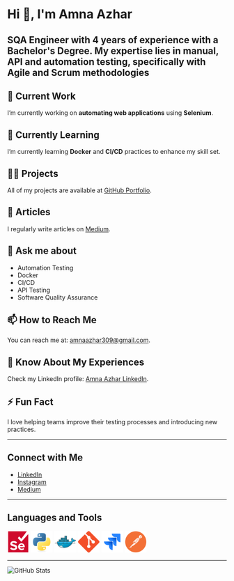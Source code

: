 
# Hi 👋, I'm Amna Azhar

SQA Engineer with 4 years of experience with a Bachelor's Degree. My expertise lies in manual, API and automation testing, specifically with Agile and Scrum methodologies
---

## 🔭 Current Work
I’m currently working on **automating web applications** using **Selenium**.

## 🌱 Currently Learning
I’m currently learning **Docker** and **CI/CD** practices to enhance my skill set.

## 👨‍💻 Projects
All of my projects are available at [GitHub Portfolio](https://github.com/amnaazharr).

## 📝 Articles
I regularly write articles on [Medium](https://medium.com/@amna.azhar).

## 💬 Ask me about
- Automation Testing
- Docker
- CI/CD
- API Testing
- Software Quality Assurance

## 📫 How to Reach Me
You can reach me at: [amnaazhar309@gmail.com](mailto:amnaazhar309@gmail.com).

## 📄 Know About My Experiences
Check my LinkedIn profile: [Amna Azhar LinkedIn](https://www.linkedin.com/in/amna-azhar-776911212/).

## ⚡ Fun Fact
I love helping teams improve their testing processes and introducing new practices.

---

## Connect with Me
- [LinkedIn](https://www.linkedin.com/in/amna-azhar-776911212/)
- [Instagram](https://www.instagram.com/amnaaazharr/)
- [Medium](https://medium.com/@amna.azhar)
---

## Languages and Tools
<img src="https://raw.githubusercontent.com/devicons/devicon/master/icons/selenium/selenium-original.svg" width="50" height="50" alt="Selenium"> <img src="https://raw.githubusercontent.com/devicons/devicon/master/icons/python/python-original.svg" width="50" height="50" alt="Python"> <img src="https://raw.githubusercontent.com/devicons/devicon/master/icons/docker/docker-original.svg" width="50" height="50" alt="Docker"> <img src="https://raw.githubusercontent.com/devicons/devicon/master/icons/git/git-original.svg" width="50" height="50" alt="Git"> <img src="https://raw.githubusercontent.com/devicons/devicon/master/icons/jira/jira-original.svg" width="50" height="50" alt="JIRA"> <img src="https://raw.githubusercontent.com/devicons/devicon/master/icons/postman/postman-original.svg" width="50" height="50" alt="Postman"> 



---

![GitHub Stats](https://github-readme-stats.vercel.app/api?username=amnaazharr&show_icons=true&hide_title=true&count_private=true&theme=radical)
